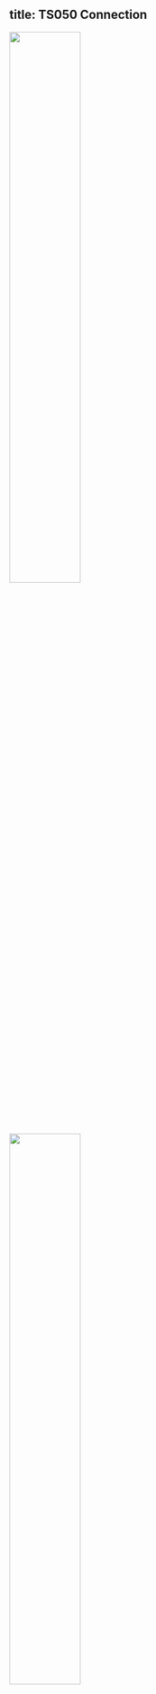 title: TS050 Connection
---

<img src="/android/images/vim4/vim4_ts050_front.png" width="50%" height="50%">

<img src="/android/images/vim4/vim4_ts050.jpg" width="50%" height="50%">

